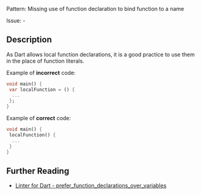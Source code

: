 Pattern: Missing use of function declaration to bind function to a name

Issue: -

## Description

As Dart allows local function declarations, it is a good practice to use them in the place of function literals.

Example of **incorrect** code:
```dart
void main() {
 var localFunction = () {
  ...
 };
}
```

Example of **correct** code:
```dart
void main() {
 localFunction() {
  ...
 }
}
```

## Further Reading

* [Linter for Dart - prefer_function_declarations_over_variables](https://dart-lang.github.io/linter/lints/prefer_function_declarations_over_variables.html)